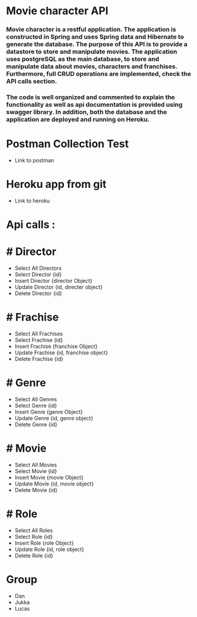 # Movie character API 
### Movie character is a restful application. The application is constructed in Spring and uses Spring data and Hibernate to generate the database. The purpose of this API is to provide a datastore to store and manipulate movies. The application uses postgreSQL as the main database, to store and manipulate data about movies, characters and franchises. Furthermore, full CRUD operations are implemented, check the API calls section.
### The code is well organized and commented to explain the functionality as well as api documentation is provided using swagger library. In addition, both the database and the application are deployed and running on Heroku.


# Postman Collection Test
* Link to postman

# Heroku app from git
* Link to heroku

# Api calls : 
# # Director
* Select All Directors
* Select Director {id}
* Insert Director {director Object}
* Update Director {id, directer object}
* Delete Director {id}
# # Frachise
* Select All Frachises
* Select Frachise {id}
* Insert Frachise {franchise Object}
* Update Frachise {id, franchise object}
* Delete Frachise {id}
# # Genre
* Select All Genres
* Select Genre {id}
* Insert Genre {genre Object}
* Update Genre {id, genre object}
* Delete Genre {id}
# # Movie
* Select All Movies
* Select Movie {id}
* Insert Movie {movie Object}
* Update Movie {id, movie object}
* Delete Movie {id}
# # Role
* Select All Roles
* Select Role {id}
* Insert Role {role Object}
* Update Role {id, role object}
* Delete Role {id}

# Group
* Dan
* Jukka
* Lucas
